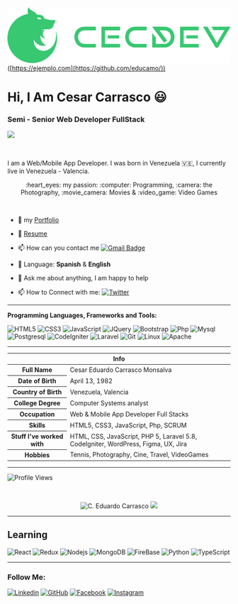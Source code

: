 ![Logo](https://github.com/educamo/educamo/blob/main/path950.png)([https://ejemplo.com](https://github.com/educamo/))

# Hi, I Am Cesar Carrasco :smiley:
### Semi - Senior Web Developer FullStack

![](https://visitor-badge.glitch.me/badge?page_id=educamo.educamo)

<br />

I am a Web/Mobile App Developer. I was born in Venezuela 🇻🇪, I currently live in Venezuela - Valencia.

<p align="center"> :heart_eyes: my passion: :computer: Programming, :camera: the Photography, :movie_camera: Movies & :video_game: Video Games </p>

<br />

- :bookmark_tabs: my [Portfolio](http://eduardocarrasco.photography/Portafolio)

- 📝 [Resume](https://educamo.github.io/portafolio/assets/pdf/resumen-curricular-Cesar-Eduardo-Carrasco.pdf)

- :mailbox: How can you contact me [![Gmail Badge](https://img.shields.io/badge/-educamo@hotmail.com-c14438?style=flat-square&logo=Gmail&logoColor=white&link=mailto:educamo@hotmail.com)](mailto:educamo@hotmail.com)

- :pencil: Language: __Spanish__ & __English__

- 💬 Ask me about anything, I am happy to help

- 📫 How to Connect with me: [![Twitter](https://img.shields.io/badge/-@educamo-00acee?style=flat&logo=Twitter&logoColor=white)](https://twitter.com/educamo/ "Follow on Twitter")

<hr />


**Programming Languages, Frameworks and Tools:**  

![HTML5](https://img.shields.io/badge/-HTML5-E34F26?style=flat-square&logo=html5&logoColor=white)
![CSS3](https://img.shields.io/badge/-CSS3-1572B6?style=flat-square&logo=css3)
![JavaScript](https://img.shields.io/badge/-JavaScript-black?style=flat-square&logo=javascript)
![JQuery](https://img.shields.io/badge/-JQuery-green?style=flat-square&logo=jquery)
![Bootstrap](https://img.shields.io/badge/-Bootstrap-darkblue?style=flat-square&logo=bootstrap)
![Php](https://img.shields.io/badge/-Php-563D7C?style=or-the-badge-square&logo=php)
![Mysql](https://img.shields.io/badge/Mysql-white?style=or-the-badge-square&logo=mysql)
![Postgresql](https://img.shields.io/badge/Postgres-blueviolet?style=or-the-badge-square&logo=postgresql)
![CodeIgniter](https://img.shields.io/badge/-Codeigniter-ec914a?style=or-the-badge-square&logo=codeigniter)
![Laravel](https://img.shields.io/badge/-Laravel-red?style=or-the-badge-square&logo=laravel&logoColor=white)
![Git](https://img.shields.io/badge/-Git-black?style=or-the-badge-square&logo=git)
![Linux](https://img.shields.io/badge/-linux-white?style=or-the-badge-square&logo=linux&logoColor=black)
![Apache](https://img.shields.io/badge/-apache-af0744?style=or-the-badge-square&logo=apache&logoColor=violet)


<hr />


<table>
<thead>
<tr>
<th colspan="2">Info</th>
</tr>
</thead>
<tbody>
<tr><th scope='row'>Full Name</th><td>Cesar Eduardo Carrasco Monsalva</td></tr>
<tr><th scope='row'>Date of Birth</th><td><time datetime="1982-04-13 05:30">April 13, 1982</time></td></tr>
<tr><th scope='row'>Country of Birth</th><td>Venezuela, Valencia</td></tr>
<tr><th scope='row'>College Degree</th><td>Computer Systems analyst</td></tr>
<tr><th scope='row'>Occupation</th><td>Web & Mobile App Developer Full Stacks</td></tr>
<tr><th scope='row'>Skills</th><td>HTML5, CSS3, JavaScript, Php, SCRUM</td></tr>
<tr><th scope='row'>Stuff I've worked with</th><td>HTML, CSS, JavaScript, PHP 5, Laravel 5.8, CodeIgniter, WordPress, Figma, UX, Jira</td></tr>
<tr><th scope='row'>Hobbies</th><td>Tennis, Photography, Cine, Travel, VideoGames</td></tr>
</tbody>
</table>

<hr />

<!--START_SECTION:waka-->
![Profile Views](http://img.shields.io/badge/Profile%20Views-94-blue)

<br />

<p align="center"> 
  <img src="https://github-readme-stats.vercel.app/api?username=educamo&show_icons=true&theme=gotham" alt="C. Eduardo Carrasco" />
  <img src="https://github-readme-stats.vercel.app/api/top-langs/?username=educamo&layout=compact&theme=gotham" />
</p>

<hr />

## Learning

![React](https://img.shields.io/badge/-React-black?style=flat-square&logo=React)
![Redux](https://img.shields.io/badge/-redux-black?style=flat-square&logo=Redux)
![Nodejs](https://img.shields.io/badge/-Nodejs-black?style=flat-square&logo=Node.js)
![MongoDB](https://img.shields.io/badge/-MongoDB-black?style=flat-square&logo=mongodb)
![FireBase](https://img.shields.io/badge/-FireBase-black?style=flat-square&logo=firebase)
![Python](https://img.shields.io/badge/-Python-black?style=flat-square&logo=python)
![TypeScript](https://img.shields.io/badge/-Typescript-black?style=flat-square&logo=typescript)

<hr />


### Follow Me:


[![Linkedin](https://img.shields.io/badge/-educamo-blue?style=flat-square&logo=Linkedin&logoColor=white&link=https://www.linkedin.com/in/educamo/)](https://www.linkedin.com/in/educamo/)
[![GitHub](https://img.shields.io/badge/-GitHub-181717?style=flat-square&logo=github&logoColor=white&link=https://github.com/educamo)](https://github.com/educamo)
[![Facebook](https://img.shields.io/badge/-Facebook-077bab?style=flat-square&logo=facebook&logoColor=white&link=https://www.facebook.com/cesarcarrascowebdev)](https://www.facebook.com/cesarcarrascowebdev)
[![Instagram](https://img.shields.io/badge/-instagram-ff69b4?style=flat-square&logo=instagram&logoColor=white&link=http://www.instagram.com/swadevelop)](http://www.instagram.com/swadevelop)




